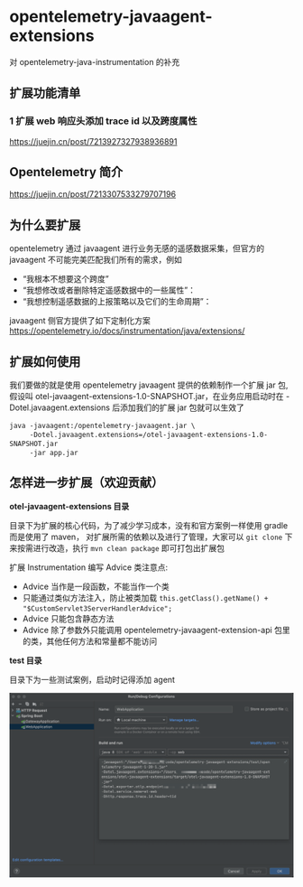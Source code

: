 # opentelemetry-javaagent-extensions
对 opentelemetry-java-instrumentation 的补充

## 扩展功能清单

### 1 扩展 web 响应头添加 trace id 以及跨度属性

https://juejin.cn/post/7213927327938936891


## Opentelemetry 简介

https://juejin.cn/post/7213307533279707196

## 为什么要扩展

opentelemetry 通过 javaagent 进行业务无感的遥感数据采集，但官方的 javaagent 不可能完美匹配我们所有的需求，例如
- “我根本不想要这个跨度”
- “我想修改或者删除特定遥感数据中的一些属性”：
- “我想控制遥感数据的上报策略以及它们的生命周期”：

javaagent 侧官方提供了如下定制化方案 https://opentelemetry.io/docs/instrumentation/java/extensions/


## 扩展如何使用

我们要做的就是使用 opentelemetry javaagent 提供的依赖制作一个扩展 jar 包, 假设叫 otel-javaagent-extensions-1.0-SNAPSHOT.jar，在业务应用启动时在 -Dotel.javaagent.extensions 后添加我们的扩展 jar 包就可以生效了

```shell
java -javaagent:/opentelemetry-javaagent.jar \
     -Dotel.javaagent.extensions=/otel-javaagent-extensions-1.0-SNAPSHOT.jar
     -jar app.jar
```

## 怎样进一步扩展（欢迎贡献）

**otel-javaagent-extensions 目录**

目录下为扩展的核心代码，为了减少学习成本，没有和官方案例一样使用 gradle 而是使用了 maven，
对扩展所需的依赖以及进行了管理，大家可以 `git clone` 下来按需进行改造，执行 `mvn clean package` 即可打包出扩展包

扩展 Instrumentation 编写 Advice 类注意点:
- Advice 当作是一段函数，不能当作一个类
- 只能通过类似方法注入，防止被类加载 `this.getClass().getName() + "$CustomServlet3ServerHandlerAdvice";`
- Advice 只能包含静态方法
- Advice 除了参数外只能调用 opentelemetry-javaagent-extension-api 包里的类，其他任何方法和常量都不能访问

**test 目录**

目录下为一些测试案例，启动时记得添加 agent

![idea](docs/img/idea.png)




